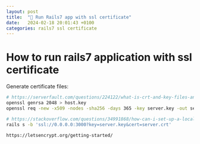 ```yaml
---
layout: post
title:  "🎲 Run Rails7 app with ssl certificate"
date:   2024-02-18 20:01:43 +0100
categories: rails7 ssl certificate
---
```


# How to run rails7 application with ssl certificate

Generate certificate files:

```bash
# https://serverfault.com/questions/224122/what-is-crt-and-key-files-and-how-to-generate-them
openssl genrsa 2048 > host.key
openssl req -new -x509 -nodes -sha256 -days 365 -key server.key -out server.cert
```

```bash
# https://stackoverflow.com/questions/34991868/how-can-i-set-up-a-local-ssl-certificate-and-a-rails-application
rails s -b 'ssl://0.0.0.0:3000?key=server.key&cert=server.crt'
```

`https://letsencrypt.org/getting-started/`
